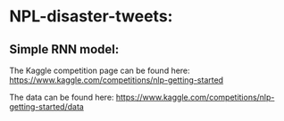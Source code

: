 # NPL-disaster-tweets:


## Simple RNN model:

The Kaggle competition page can be found here: https://www.kaggle.com/competitions/nlp-getting-started

The data can be found here: https://www.kaggle.com/competitions/nlp-getting-started/data


